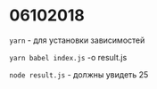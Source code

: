 # 06102018


```yarn``` - для установки зависимостей

```yarn babel index.js``` -o result.js

```node result.js``` - должны увидеть 25
